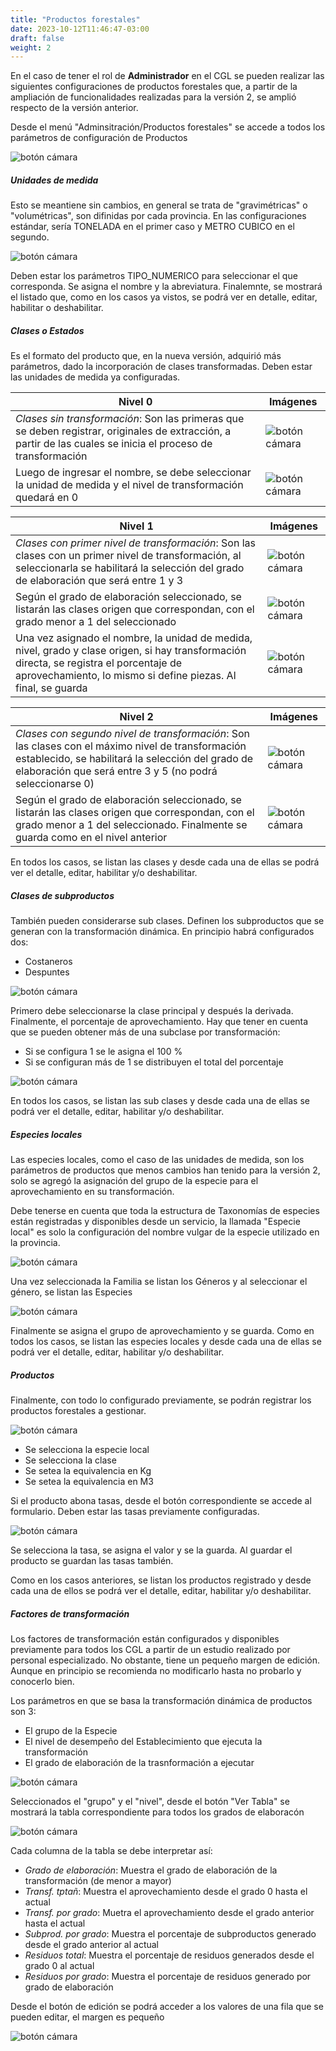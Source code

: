 ```yaml
---
title: "Productos forestales"
date: 2023-10-12T11:46:47-03:00
draft: false
weight: 2
---
```


En el caso de tener el rol de **Administrador** en el CGL se pueden realizar las siguientes configuraciones de productos forestales que, a partir de la ampliación de funcionalidades realizadas para la versión 2, se amplió respecto de la versión anterior.

Desde el menú "Adminsitración/Productos forestales" se accede a todos los parámetros de configuración de Productos

![botón cámara](../images/menu_prod.png)

##### Unidades de medida
Esto se meantiene sin cambios, en general se trata de "gravimétricas" o "volumétricas", son difinidas por cada provincia. En las configuraciones estándar, sería TONELADA en el primer caso y METRO CUBICO en el segundo.

![botón cámara](../images/form_unidades.png)

Deben estar los parámetros TIPO_NUMERICO para seleccionar el que corresponda. Se asigna el nombre y la abreviatura. Finalemnte, se mostrará el listado que, como en los casos ya vistos, se podrá ver en detalle, editar, habilitar o deshabilitar.

##### Clases o Estados
Es el formato del producto que, en la nueva versión, adquirió más parámetros, dado la incorporación de clases transformadas. Deben estar las unidades de medida ya configuradas.

| Nivel 0                                   | Imágenes                                   |
| ----------------------------------------- | ------------------------------------------ |
| *Clases sin transformación*: Son las primeras que se deben registrar, originales de extracción, a partir de las cuales se inicia el proceso de transformación | ![botón cámara](../images/form_clase.png) |
| Luego de ingresar el nombre, se debe seleccionar la unidad de medida y el nivel de transformación quedará en 0 | ![botón cámara](../images/form_clase_0.png) |


| Nivel 1                                   | Imágenes                                   |
| ----------------------------------------- | ------------------------------------------ |
| *Clases con primer nivel de transformación*: Son las clases con un primer nivel de transformación, al seleccionarla se habilitará la selección del grado de elaboración que será entre 1 y 3 | ![botón cámara](../images/form_clase_1.png) |
| Según el grado de elaboración seleccionado, se listarán las clases origen que correspondan, con el grado menor a 1 del seleccionado | ![botón cámara](../images/form_grado_1.png) |
| Una vez asignado el nombre, la unidad de medida, nivel, grado y clase origen, si hay transformación directa, se registra el porcentaje de aprovechamiento, lo mismo si define piezas. Al final, se guarda |  ![botón cámara](../images/form_clase_1_1.png) | 


| Nivel 2                                   | Imágenes                                   |
| ----------------------------------------- | ------------------------------------------ |
| *Clases con segundo nivel de transformación*: Son las clases con el máximo nivel de transformación establecido, se habilitará la selección del grado de elaboración que será entre 3 y 5 (no podrá seleccionarse 0) | ![botón cámara](../images/form_clase_2.png) |
| Según el grado de elaboración seleccionado, se listarán las clases origen que correspondan, con el grado menor a 1 del seleccionado. Finalmente se guarda como en el nivel anterior | ![botón cámara](../images/form_clase_2_4.png) |

En todos los casos, se listan las clases y desde cada una de ellas se podrá ver el detalle, editar, habilitar y/o deshabilitar.

##### Clases de subproductos
También pueden considerarse sub clases. Definen los subproductos que se generan con la transformación dinámica. En principio habrá configurados dos:
- Costaneros
- Despuntes

![botón cámara](../images/form_subclass.png)

Primero debe seleccionarse la clase principal y después la derivada. Finalmente, el porcentaje de aprovechamiento. Hay que tener en cuenta que se pueden obtener más de una subclase por transformación:
- Si se configura 1 se le asigna el 100 %
- Si se configuran más de 1 se distribuyen el total del porcentaje

![botón cámara](../images/list_sub_clases.png)

En todos los casos, se listan las sub clases y desde cada una de ellas se podrá ver el detalle, editar, habilitar y/o deshabilitar.

##### Especies locales
Las especies locales, como el caso de las unidades de medida, son los parámetros de productos que menos cambios han tenido para la versión 2, solo se agregó la asignación del grupo de la especie para el aprovechamiento en su transformación.

Debe tenerse en cuenta que toda la estructura de Taxonomías de especies están registradas y disponibles desde un servicio, la llamada "Especie local" es solo la configuración del nombre vulgar de la especie utilizado en la provincia.

![botón cámara](../images/form_especies.png)

Una vez seleccionada la Familia se listan los Géneros y al seleccionar el género, se listan las Especies

![botón cámara](../images/form_especie_fam.png)

Finalmente se asigna el grupo de aprovechamiento y se guarda. Como en todos los casos, se listan las especies locales y desde cada una de ellas se podrá ver el detalle, editar, habilitar y/o deshabilitar.

##### Productos
Finalmente, con todo lo configurado previamente, se podrán registrar los productos forestales a gestionar.

![botón cámara](../images/form_prod.png)

- Se selecciona la especie local
- Se selecciona la clase
- Se setea la equivalencia en Kg
- Se setea la equivalencia en M3

Si el producto abona tasas, desde el botón correspondiente se accede al formulario. Deben estar las tasas previamente configuradas.

![botón cámara](../images/form_prod_tasa.png)

Se selecciona la tasa, se asigna el valor y se la guarda. Al guardar el producto se guardan las tasas también.

Como en los casos anteriores, se listan los productos registrado y desde cada una de ellos se podrá ver el detalle, editar, habilitar y/o deshabilitar.

##### Factores de transformación
Los factores de transformación están configurados y disponibles previamente para todos los CGL a partir de un estudio realizado por personal especializado. No obstante, tiene un pequeño margen de edición. Aunque en principio se recomienda no modificarlo hasta no probarlo y conocerlo bien.

Los parámetros en que se basa la transformación dinámica de productos son 3:
- El grupo de la Especie
- El nivel de desempeño del Establecimiento que ejecuta la transformación
- El grado de elaboración de la trasnformación a ejecutar

![botón cámara](../images/form_transf_grupo_esp.png)

Seleccionados el "grupo" y el "nivel", desde el botón "Ver Tabla" se mostrará la tabla correspondiente para todos los grados de elaboracón

![botón cámara](../images/tabla_transf.png)

Cada columna de la tabla se debe interpretar así:
- *Grado de elaboración*: Muestra el grado de elaboración de la transformación (de menor a mayor)
- *Transf. tptañ*: Muestra el aprovechamiento desde el grado 0 hasta el actual
- *Transf. por grado*: Muetra el aprovechamiento desde el grado anterior hasta el actual
- *Subprod. por grado*: Muestra el porcentaje de subproductos generado desde el grado anterior al actual
- *Residuos total*: Muestra el porcentaje de residuos generados desde el grado 0 al actual
- *Residuos por grado*: Muestra el porcentaje de residuos generado por grado de elaboración

Desde el botón de edición se podrá acceder a los valores de una fila que se pueden editar, el margen es pequeño

![botón cámara](../images/edit_transf.png)